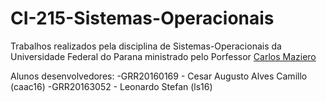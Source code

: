 # CI-215-Sistemas-Operacionais
Trabalhos realizados pela disciplina de Sistemas-Operacionais da Universidade Federal do Parana ministrado pelo Porfessor [Carlos Maziero](http://wiki.inf.ufpr.br/maziero/doku.php?id=so:start)

Alunos desenvolvedores:
-GRR20160169 - Cesar Augusto Alves Camillo (caac16)
-GRR20163052 - Leonardo Stefan (ls16)
